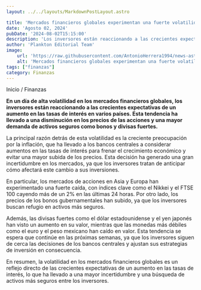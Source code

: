 ```yaml
---
layout: ../../layouts/MarkdownPostLayout.astro

title: 'Mercados financieros globales experimentan una fuerte volatilidad ante la incertidumbre económica'
date: 'Agosto 02, 2024'
pubDate: '2024-08-02T15:15:00'
description: 'Los inversores están reaccionando a las crecientes expectativas de un aumento en las tasas de interés en varios países.'
author: 'Plankton Editorial Team'
image:
    url: 'https://raw.githubusercontent.com/AntonioHerrera1994/news-astro/master/src/assets/finanzas/finanzas74.webp'
    alt: 'Mercados financieros globales experimentan una fuerte volatilidad ante la incertidumbre económica'
tags: ["finanzas"]
category: Finanzas
---
```


<span><a href="/" style="text-decoration:none;color:#0F1416">Inicio</a> / <a href="/finanzas" style="text-decoration:none;color:#0F1416">Finanzas</a></span>

<p style="font-weight: bold;">En un día de alta volatilidad en los mercados financieros globales, los inversores están reaccionando a las crecientes expectativas de un aumento en las tasas de interés en varios países. Esta tendencia ha llevado a una disminución en los precios de las acciones y una mayor demanda de activos seguros como bonos y divisas fuertes. </p>

La principal razón detrás de esta volatilidad es la creciente preocupación por la inflación, que ha llevado a los bancos centrales a considerar aumentos en las tasas de interés para frenar el crecimiento económico y evitar una mayor subida de los precios. Esta decisión ha generado una gran incertidumbre en los mercados, ya que los inversores tratan de anticipar cómo afectará este cambio a sus inversiones.

En particular, los mercados de acciones en Asia y Europa han experimentado una fuerte caída, con índices clave como el Nikkei y el FTSE 100 cayendo más de un 2% en las últimas 24 horas. Por otro lado, los precios de los bonos gubernamentales han subido, ya que los inversores buscan refugio en activos más seguros.

Además, las divisas fuertes como el dólar estadounidense y el yen japonés han visto un aumento en su valor, mientras que las monedas más débiles como el euro y el peso mexicano han caído en valor. Esta tendencia se espera que continúe en las próximas semanas, ya que los inversores siguen de cerca las decisiones de los bancos centrales y ajustan sus estrategias de inversión en consecuencia.

En resumen, la volatilidad en los mercados financieros globales es un reflejo directo de las crecientes expectativas de un aumento en las tasas de interés, lo que ha llevado a una mayor incertidumbre y una búsqueda de activos más seguros entre los inversores.